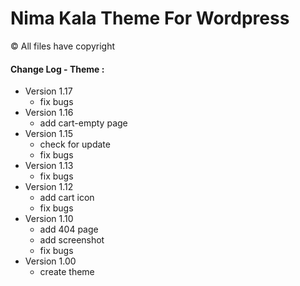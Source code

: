 # Nima Kala Theme For Wordpress
&copy; All files have copyright


#### Change Log - Theme :
 * Version 1.17
   * fix bugs
 * Version 1.16
   * add cart-empty page
 * Version 1.15 
   *  check for update
   *  fix bugs
 * Version 1.13
   *  fix bugs
 * Version 1.12
   *  add cart icon
   *  fix bugs
 * Version 1.10
   *  add 404 page
   *  add screenshot
   *  fix bugs
 * Version 1.00
   * create theme
